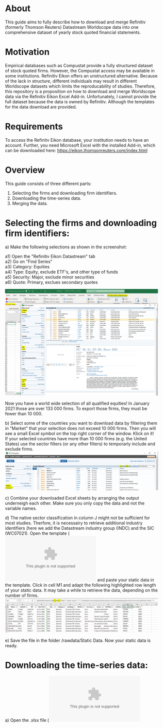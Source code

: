 # About
This guide aims to fully describe how to download and merge Refinitiv (formerly Thomson Reuters) Datastream Worldscope data into one comprehensive dataset of yearly stock quoted financial statements.

# Motivation
Empirical databases such as Compustat provide a fully structured dataset of stock quoted firms. However, the Compustat access may be available in some institutions. Refinitiv Eikon offers an unstructured alternative. Because of the lack in structure, different individuals may result in different Worldscope datasets which limits the reproducability of studies. Therefore, this repository is a proposition on how to download and merge Worldscope data via the Refinitiv Eikon Excel Add-in. Unfortunately, I cannot provide the full dataset because the data is owned by Refinitiv. Although the templates for the data download are provided. 

# Requirements
To access the Refinitv Eikon database, your institution needs to have an account. Further, you need Microsoft Excel with the installed Add-in, which can be downloaded here: https://eikon.thomsonreuters.com/index.html 

# Overview
This guide consists of three different parts: 
1. Selecting the firms and downloading firm identifiers. 
2. Downloading the time-series data.
3. Merging the data. 

# Selecting the firms and downloading firm identifiers:
a) Make the following selections as shown in the screenshot:

  a1) Open the "Refinitiv Eikon Datastream" tab  
  a2) Go on "Find Series"  
  a3) Category: Equities  
  a4) Type: Equity, exclude ETF's, and other type of funds  
  a5) Security: Major, exclude minor securities  
  a6) Quote: Primary, exclues secondary quotes  
  
 ![Refiniv Eikon Datastream selection parameters](/Screenshots/Static%20Data%20selection.PNG?raw=true "Refiniv Eikon Datastream selection parameters")
 
 Now you have a world wide selection of all qualified equities! In January 2021 those are over 133 000 firms. 
 To export those firms, they must be fewer than 10 000. 

b) Select some of the countries you want to download data by filtering them in "Market" that your selection does not exceed 10 000 firms. Then you will see a small Excel symbol on the top right corner of the window. Klick on it!  
If your selected countries have more than 10 000 firms (e.g. the United States) use the sector filters (or any other filters) to temporarly include and exclude firms. 
 ![Market selection ](/Screenshots/Market%20selection.PNG?raw=true "Refiniv Eikon Datastream selection parameters")
 
c) Combine your downloaded Excel sheets by arranging the output underneigh each other. Make sure you only copy the data and not the variable names. 

d) The native sector classification in column J might not be sufficient for most studies. Therfore, it is necessairy to retrieve additional industry identifiers (here we add the Datastream industry group (INDC) and the SIC (WC07021). Open the template (![StaticData_template](/Templates/StaticData_template.xlsx?raw=true "StaticData_template") and paste your static data in the template. Click in cell M1 and adapt the following highlighted row length of your static data. It may take a while to retrieve the data, depending on the number of firms. 
![Row length](/Screenshots/Row%20length.PNG?raw=true "Refiniv Eikon Datastream selection parameters")

e) Save the file in the folder /rawdata/Static Data. Now your static data is ready. 


# Downloading the time-series data:
a) Open the .xlsx file (![TSData_template](/Templates/TSData_template.xlsx?raw=true "TSData_template")
